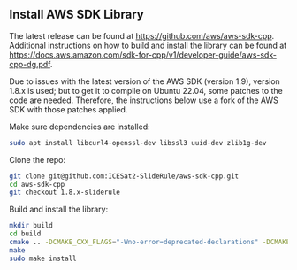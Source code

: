 ## Install AWS SDK Library

The latest release can be found at https://github.com/aws/aws-sdk-cpp.  Additional instructions on how to build and install the library can be found at https://docs.aws.amazon.com/sdk-for-cpp/v1/developer-guide/aws-sdk-cpp-dg.pdf.

Due to issues with the latest version of the AWS SDK (version 1.9), version 1.8.x is used; but to get it to compile on Ubuntu 22.04, some patches to the code are needed.  Therefore, the instructions below use a fork of the AWS SDK with those patches applied.

Make sure dependencies are installed:
```bash
sudo apt install libcurl4-openssl-dev libssl3 uuid-dev zlib1g-dev
```

Clone the repo:
```bash
git clone git@github.com:ICESat2-SlideRule/aws-sdk-cpp.git
cd aws-sdk-cpp
git checkout 1.8.x-sliderule
```

Build and install the library:
```bash
mkdir build
cd build
cmake .. -DCMAKE_CXX_FLAGS="-Wno-error=deprecated-declarations" -DCMAKE_BUILD_TYPE=Release -DBUILD_ONLY="s3;transfer" -DBUILD_SHARED_LIBS=OFF -DENABLE_TESTING=OFF
make
sudo make install
```
